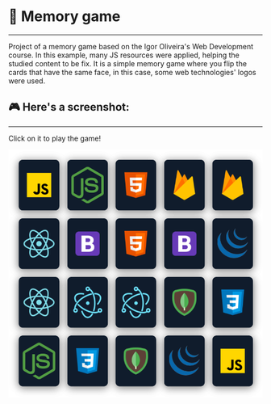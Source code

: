# 📍 Memory game
---
 Project of a memory game based on the Igor Oliveira's Web Development course. In this example, many JS resources were applied, helping the studied content to be fix.
 It is a simple memory game where you flip the cards that have the same face, in this case, some web technologies' logos were used.

## 🎮 Here's a screenshot:
---
 Click on it to play the game!

 ![Game screenshot](/assets/Screenshot.png "Cards")
